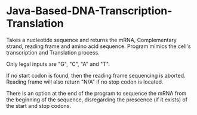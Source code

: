 # Java-Based-DNA-Transcription-Translation

Takes a nucleotide sequence and returns the mRNA, Complementary strand, reading frame and amino acid sequence.
Program mimics the cell's transcription and Translation process.

Only legal inputs are "G", "C", "A" and "T".

If no start codon is found, then the reading frame sequencing is aborted.
Reading frame will also return "N/A" if no stop codon is located. 

There is an option at the end of the program to sequence the mRNA from the beginning of the sequence,
disregarding the prescence (if it exists) of the start and stop codons. 
